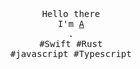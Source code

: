<p align="center">
  <br>
  <br>
  <br>
  <samp>
    Hello there
    <br>I'm <a href="https://n-e-o-n-7.github.io/">A</a>
    <br>.
    <br>#Swift #Rust 
    <br>#javascript #Typescript 
  </samp>
  <br>
  <br>
  <br>
  <br>
</p>
